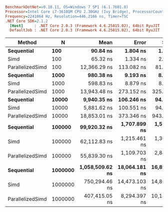 ``` ini

BenchmarkDotNet=v0.10.11, OS=Windows 7 SP1 (6.1.7601.0)
Processor=Intel Core i7-3610QM CPU 2.30GHz (Ivy Bridge), ProcessorCount=8
Frequency=2241064 Hz, Resolution=446.2166 ns, Timer=TSC
.NET Core SDK=2.1.2
  [Host]     : .NET Core 2.0.3 (Framework 4.6.25815.02), 64bit RyuJIT
  DefaultJob : .NET Core 2.0.3 (Framework 4.6.25815.02), 64bit RyuJIT


```
|           Method |       N |            Mean |         Error |        StdDev |          Median | Scaled | ScaledSD |
|----------------- |-------- |----------------:|--------------:|--------------:|----------------:|-------:|---------:|
|       **Sequential** |     **100** |        **90.84 ns** |      **1.804 ns** |      **1.853 ns** |        **90.47 ns** |   **1.00** |     **0.00** |
|             Simd |     100 |        65.32 ns |      1.334 ns |      2.814 ns |        64.40 ns |   0.72 |     0.03 |
| ParallelizedSimd |     100 |    12,366.29 ns |    113.082 ns |     81.766 ns |    12,392.61 ns | 136.19 |     2.82 |
|       **Sequential** |    **1000** |       **980.38 ns** |      **9.193 ns** |      **8.150 ns** |       **980.29 ns** |   **1.00** |     **0.00** |
|             Simd |    1000 |       598.83 ns |      8.879 ns |      8.306 ns |       597.92 ns |   0.61 |     0.01 |
| ParallelizedSimd |    1000 |    13,943.48 ns |    273.152 ns |    325.168 ns |    13,974.94 ns |  14.22 |     0.34 |
|       **Sequential** |   **10000** |     **9,940.35 ns** |    **106.246 ns** |     **94.184 ns** |     **9,949.58 ns** |   **1.00** |     **0.00** |
|             Simd |   10000 |     5,881.62 ns |    100.551 ns |     94.055 ns |     5,871.03 ns |   0.59 |     0.01 |
| ParallelizedSimd |   10000 |    18,853.01 ns |    373.346 ns |    943.493 ns |    18,509.48 ns |   1.90 |     0.10 |
|       **Sequential** |  **100000** |    **99,920.32 ns** |  **1,707.899 ns** |  **1,514.007 ns** |    **99,704.61 ns** |   **1.00** |     **0.00** |
|             Simd |  100000 |    62,112.83 ns |  1,215.461 ns |  1,300.529 ns |    62,349.35 ns |   0.62 |     0.02 |
| ParallelizedSimd |  100000 |    55,839.30 ns |  1,109.703 ns |  2,844.594 ns |    55,824.17 ns |   0.56 |     0.03 |
|       **Sequential** | **1000000** | **1,058,509.62 ns** | **18,064.181 ns** | **16,897.245 ns** | **1,057,177.41 ns** |   **1.00** |     **0.00** |
|             Simd | 1000000 |   750,294.46 ns | 14,473.103 ns | 14,862.810 ns |   753,609.30 ns |   0.71 |     0.02 |
| ParallelizedSimd | 1000000 |   407,415.05 ns |  8,294.397 ns | 10,186.265 ns |   403,311.18 ns |   0.38 |     0.01 |
